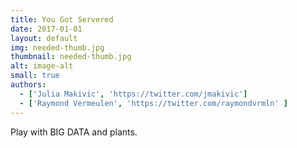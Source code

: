 ```yaml
---
title: You Got Servered
date: 2017-01-01
layout: default
img: needed-thumb.jpg
thumbnail: needed-thumb.jpg
alt: image-alt
small: true
authors:
  - ['Julia Makivic', 'https://twitter.com/jmakivic']
  - ['Raymond Vermeulen', 'https://twitter.com/raymondvrmln' ]
---
```



Play with BIG DATA and plants.
